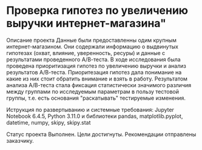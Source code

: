 # Проверка гипотез по увеличению выручки интернет-магазина"

Описание проекта
Данные были предоставленны одим крупным интернет-магазином. Они содержали информацию о 
выдвинутых гипотезах (охват, влияние, уверенность, ресуры) и данные с результатами проведенного А/В-теста. 
В ходе исследования была проведена приоритизация гипотез по увеличению выручки и анализ результатов А/В-теста. 
Приоритезация гипотез дала понимание на какие из них стоит обратить внимание и взять в работу. 
Результатом анализа А/В-теста стала фиксация статистически значимого различия между группами 
по исследуемым параметрам в пользу тестовой группы, т.е. есть основания "раскатывать" тестируемые изменения.

Иструкция по развертыванию и системные требования: 
Jupyter Notebook 6.4.5, Python 3.11.0 и библиотеки pandas, matplotlib.pyplot, datetime, numpy, skipy, skipy.stat

Статус проекта
Выполнен. Цели достигнуты. Рекомендации отправлены заказчику.

